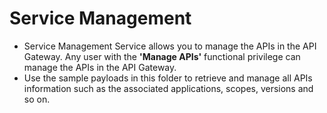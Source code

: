 # Service Management

* Service Management Service allows you to manage the APIs in the API Gateway. Any user with the **'Manage APIs'** functional privilege can manage the APIs in the API Gateway.
* Use the sample payloads in this folder to retrieve and manage all APIs information such as the associated applications, scopes, versions and so on.